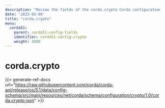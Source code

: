 ```yaml
---
description: "Review the fields of the corda.crypto Corda configuration section."
date: '2023-03-08'
title: "corda.crypto"
menu:
  corda51:
    parent: corda51-config-fields
    identifier: corda51-config-crypto
    weight: 1000
---
```

# corda.crypto

{{< generate-ref-docs url="https://raw.githubusercontent.com/corda/corda-api/release/os/5.1/data/config-schema/src/main/resources/net/corda/schema/configuration/crypto/1.0/corda.crypto.json" >}}
